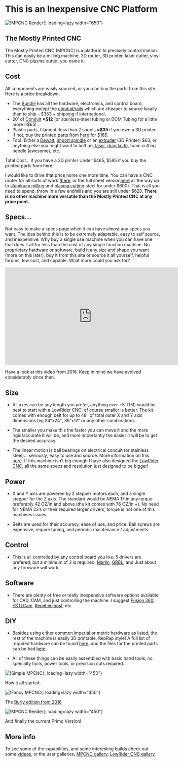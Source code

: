 # This is an Inexpensive CNC Platform
![!MPCNC Render](https://www.v1engineering.com/wp-content/uploads/2020/06/Primo-scaled.jpg){: loading=lazy width="650"}
 
## The Mostly Printed CNC

The Mostly Printed CNC (MPCNC) is a platform to precisely control motion. This can easily be a milling machine, 3D router, 3D printer, laser cutter, vinyl cutter, CNC plasma cutter, you name it.

## Cost

All components are easily sourced, or you can buy the parts from this site. Here is a price breakdown.

* The [Bundle](https://shop.v1engineering.com/collections/parts/products/mostly-printed-cnc-parts-bundle-primo-version) has all the hardware, electronics, and control board, everything except the [conduit/rails](https://docs.v1engineering.com/mpcnc/calculator/) which are cheaper to source locally than to ship – $353 + shipping if international.
* 20′ of [Conduit](https://docs.v1engineering.com/mpcnc/calculator/) **≈\$12** (or stainless-steel tubing or DOM Tubing for a little more ≈\$65) .
* Plastic parts, filament, less than 2 spools **≈\$35** if you own a 3D printer. If not, buy the printed parts from [here](https://shop.v1engineering.com/collections/parts) for $165.
* Tool. Either a [Dewalt](https://amzn.to/1MoBSQq), [import spindle](https://amzn.to/3dkKgl0) or an [extruder](https://amzn.to/37ZjygN) (3D Printer) $63, or anything else you might want to bolt on, [laser](https://amzn.to/37OcdQK), [drag knife](https://shop.v1engineering.com/collections/parts/products/drag-knife-vinyl-cutter), foam cutting needle (awesome), etc.

Total Cost… if you have a 3D printer Under $465, $595 if you buy the printed parts from here.


I would like to drive that price home one more time. You can have a CNC router for all sorts of work ([here](https://forum.v1engineering.com/tag/gallery-mpcnc), or the full sheet version[here](https://forum.v1engineering.com/tag/gallery-lowrider-cnc) all the way up to [aluminum milling](https://forum.v1engineering.com/t/lionkevs-aluminum-attempts/6047/101?u=vicious1) and [plasma cutting](https://forum.v1engineering.com/t/plasma-build/5662) steel for under $600). That is all you need to spend, throw in a few endmills and you are still under $620.  **There is no other machine more versatile than the Mostly Printed CNC at any price point.**


## Specs…

Not easy to make a specs page when it can have almost any specs you want. The idea behind this is to be extremely adaptable, easy to self source, and inexpensive. Why buy a single use machine when you can have one that does it all for less than the cost of any single function machine. No proprietary hardware or software, build it any size and shape you want (more on this later), buy it from this site or source it all yourself, helpful forums, low cost, and capable. What more could you ask for?

<iframe width="560" height="315" src="https://www.youtube.com/embed/qJfYTv88YvI"
  title="YouTube video player" frameborder="0" allow="accelerometer; autoplay;
  clipboard-write; encrypted-media; gyroscope; picture-in-picture" allowfullscreen></iframe>
  
Have a look at this video from 2016. Keep in mind we have evolved considerably since then.

 
## Size

- All axes can be any length you prefer, anything over ~3′ (1M) would be best to start with a LowRider CNC, of course smaller is better.  The kit comes with enough belt for up to 48″ of total outer X and Y axis dimensions (eg 24″x24″, 36″x12″ or any other combination).

- The smaller you make this the faster you can move it and the more rigid/accurate it will be, and more importantly the easier it will be to get the desired accuracy.

- The linear motion is ball bearings on electrical conduit (or stainless steel)… seriously, easy to use and source. More information on this [here](https://www.v1engineering.com/assembly/machine-size/). If this machine isn’t big enough I have also designed the [LowRider CNC](../lowrider/index.md), all the same specs and resolution just designed to be bigger!
 
## Power

- X and Y axis are powered by 2 stepper motors each, and a single stepper for the Z axis. The standard would be NEMA 17 in any torque preferably 42 OZ/in and above (the kit comes with 76 OZ/in +). No need for NEMA 23’s or their required larger drivers,  torque is not one of this machines issues.

- Belts are used for their accuracy, ease of use, and price. Ball screws are expensive, require tuning, and periodic maintenance / adjustments.

 
## Control

- This is all controlled by any control board you like. 5 drivers are prefered, but a minimum of 3 is required. [Marlin](https://github.com/MarlinFirmware/Marlin), [GRBL](https://github.com/grbl/grbl), and Just about any firmware will work.

 
## Software

- There are plenty of free or really inexpensive software options available for CAD, CAM, and just controlling the machine. I suggest [Fusion 360](http://www.autodesk.com/products/fusion-360/overview), [ESTLCam](http://www.estlcam.com/), [Repetier-host](http://www.repetier.com/), etc.

 
## DIY

- Besides using either common imperial or metric hardware as listed, the rest of the machine is easily 3D
    printable, RepRap style! A full list of required hardware can be found [here](PParts.md#hardware), and the files for the printed
    parts can be had [here](PParts.md).

- All of these things can be easily assembled with basic hand tools, no specialty tools, power tools, or precision cuts required.
 

![!Simple MPCNC](https://www.v1engineering.com/wp-content/uploads/2015/07/IMG_20150802_16352001.jpg){: loading=lazy width="450"}

How it all started.


![!Fancy MPCNC](https://www.v1engineering.com/wp-content/uploads/2018/04/IMG_20180409_184626.jpg){: loading=lazy width="450"}

The [Burly edition from 2016](https://forum.v1engineering.com/t/red-black-and-wheels/7303)


![!MPCNC Render](https://www.v1engineering.com/wp-content/uploads/2020/06/Primo-scaled.jpg){: loading=lazy width="450"}

And finally the current Primo Version!


## More info

To see some of the capabilities, and some interesting builds check out some [videos](https://www.v1engineering.com/videos/), or the user galleries, [MPCNC gallery](https://forum.v1engineering.com/tag/gallery-mpcnc), [LowRider CNC gallery](https://forum.v1engineering.com/tag/gallery-lowrider-cnc).
